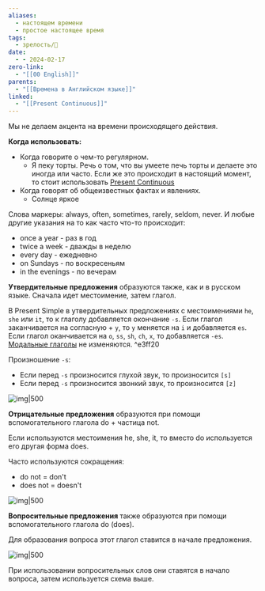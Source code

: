 ```yaml
---
aliases:
  - настоящем времени
  - простое настоящее время
tags:
  - зрелость/🌱
date:
  - - 2024-02-17
zero-link:
  - "[[00 English]]"
parents:
  - "[[Времена в Английском языке]]"
linked:
  - "[[Present Continuous]]"
---
```

Мы не делаем акцента на времени происходящего действия.

**Когда использовать:**
- Когда говорите о чем-то регулярном.
	- Я пеку торты. Речь о том, что вы умеете печь торты и делаете это иногда или часто. Если же это происходит в настоящий момент, то стоит использовать [Present Continuous](Present%20Continuous.md)
- Когда говорят об общеизвестных фактах и явлениях.
	- Солнце яркое

Слова маркеры: always, often, sometimes, rarely, seldom, never. И любые другие указания на то как часто что-то происходит:
- once a year - раз в год
- twice a week - дважды в неделю
- every day - ежедневно
- on Sundays - по воскресеньям
- in the evenings - по вечерам

**Утвердительные предложения** образуются также, как и в русском языке. Сначала идет местоимение, затем глагол.

В Present Simple в утвердительных предложениях с местоимениями `he`, `she` или `it`, то к глаголу добавляется окончание `-s`. Если глагол заканчивается на согласную + `y`, то `y` меняется на `i` и добавляется `es`. Если глагол оканчивается на `o`, `ss`, `sh`, `ch`, `x`, то добавляется `-es`. [Модальные глаголы](Модальные%20глаголы.md) не изменяются. ^e3ff20

Произношение `-s`:
- Если перед `-s` произносится глухой звук, то произносится `[s]`
- Если перед `-s` произносится звонкий звук, то произносится `[z]`

![img|500](Pasted%20image%2020240217105624.png)

**Отрицательные предложения** образуются при помощи вспомогательного глагола do + частица not.

Если используются местоимения he, she, it, то вместо do используется его другая форма does.

Часто используются сокращения:
- do not = don't
- does not = doesn't

![img|500](Pasted%20image%2020240217105929.png)

**Вопросительные предложения** также образуются при помощи вспомогательного глагола do (does).

Для образования вопроса этот глагол ставится в начале предложения.

![img|500](Pasted%20image%2020240217110054.png)

При использовании вопросительных слов они ставятся в начало вопроса, затем используется схема выше.